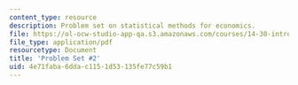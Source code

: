 ```yaml
---
content_type: resource
description: Problem set on statistical methods for economics.
file: https://ol-ocw-studio-app-qa.s3.amazonaws.com/courses/14-30-introduction-to-statistical-methods-in-economics-spring-2009/4e71faba6ddac1151d53135fe77c59b1_MIT14_30s09_pset02.pdf
file_type: application/pdf
resourcetype: Document
title: 'Problem Set #2'
uid: 4e71faba-6dda-c115-1d53-135fe77c59b1
---
```

